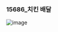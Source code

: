 ### 15686_치킨 배달
![image](https://user-images.githubusercontent.com/54586491/213371964-633e6f95-a394-4a66-9144-d462aa6c5fad.png)
